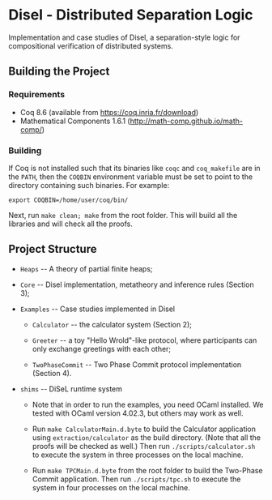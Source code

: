 # Disel - Distributed Separation Logic

Implementation and case studies of Disel, a separation-style logic for
compositional verification of distributed systems.

## Building the Project

### Requirements

* Coq 8.6 (available from https://coq.inria.fr/download)
* Mathematical Components 1.6.1 (http://math-comp.github.io/math-comp/)

### Building

If Coq is not installed such that its binaries like `coqc` and
`coq_makefile` are in the `PATH`, then the `COQBIN` environment variable
must be set to point to the directory containing such binaries.  For
example:

```
export COQBIN=/home/user/coq/bin/
```

Next, run `make clean; make` from the root folder. This will build all
the libraries and will check all the proofs.

## Project Structure

* `Heaps` -- A theory of partial finite heaps; 

* `Core` -- Disel implementation, metatheory and inference rules
                  (Section 3);

* `Examples` -- Case studies implemented in Disel

	- `Calculator` -- the calculator system (Section 2);

	- `Greeter` -- a toy "Hello Wrold"-like protocol, where
         participants can only exchange greetings with each other;

	- `TwoPhaseCommit` -- Two Phase Commit protocol implementation
		 (Section 4).

* `shims` -- DiSeL runtime system
    - Note that in order to run the examples, you need OCaml installed.
      We tested with OCaml version 4.02.3, but others may work as well.

    - Run `make CalculatorMain.d.byte` to build the Calculator
      application using `extraction/calculator` as the build directory.
      (Note that all the proofs will be checked as well.) Then run
      `./scripts/calculator.sh` to execute the system in three processes
      on the local machine.

    - Run `make TPCMain.d.byte` from the root folder to build the
      Two-Phase Commit application. Then run `./scripts/tpc.sh` to
      execute the system in four processes on the local machine.
